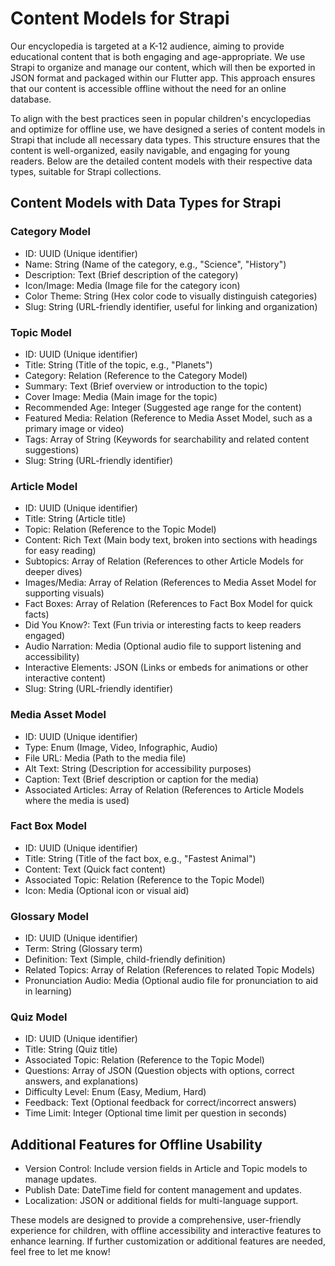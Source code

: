 # Content Models for Strapi

Our encyclopedia is targeted at a K-12 audience, aiming to provide educational content that is both engaging and age-appropriate. We use Strapi to organize and manage our content, which will then be exported in JSON format and packaged within our Flutter app. This approach ensures that our content is accessible offline without the need for an online database.

To align with the best practices seen in popular children's encyclopedias and optimize for offline use, we have designed a series of content models in Strapi that include all necessary data types. This structure ensures that the content is well-organized, easily navigable, and engaging for young readers. Below are the detailed content models with their respective data types, suitable for Strapi collections.

## Content Models with Data Types for Strapi

### Category Model

- ID: UUID (Unique identifier)
- Name: String (Name of the category, e.g., "Science", "History")
- Description: Text (Brief description of the category)
- Icon/Image: Media (Image file for the category icon)
- Color Theme: String (Hex color code to visually distinguish categories)
- Slug: String (URL-friendly identifier, useful for linking and organization)

### Topic Model

- ID: UUID (Unique identifier)
- Title: String (Title of the topic, e.g., "Planets")
- Category: Relation (Reference to the Category Model)
- Summary: Text (Brief overview or introduction to the topic)
- Cover Image: Media (Main image for the topic)
- Recommended Age: Integer (Suggested age range for the content)
- Featured Media: Relation (Reference to Media Asset Model, such as a primary image or video)
- Tags: Array of String (Keywords for searchability and related content suggestions)
- Slug: String (URL-friendly identifier)

### Article Model

- ID: UUID (Unique identifier)
- Title: String (Article title)
- Topic: Relation (Reference to the Topic Model)
- Content: Rich Text (Main body text, broken into sections with headings for easy reading)
- Subtopics: Array of Relation (References to other Article Models for deeper dives)
- Images/Media: Array of Relation (References to Media Asset Model for supporting visuals)
- Fact Boxes: Array of Relation (References to Fact Box Model for quick facts)
- Did You Know?: Text (Fun trivia or interesting facts to keep readers engaged)
- Audio Narration: Media (Optional audio file to support listening and accessibility)
- Interactive Elements: JSON (Links or embeds for animations or other interactive content)
- Slug: String (URL-friendly identifier)

### Media Asset Model

- ID: UUID (Unique identifier)
- Type: Enum (Image, Video, Infographic, Audio)
- File URL: Media (Path to the media file)
- Alt Text: String (Description for accessibility purposes)
- Caption: Text (Brief description or caption for the media)
- Associated Articles: Array of Relation (References to Article Models where the media is used)

### Fact Box Model

- ID: UUID (Unique identifier)
- Title: String (Title of the fact box, e.g., "Fastest Animal")
- Content: Text (Quick fact content)
- Associated Topic: Relation (Reference to the Topic Model)
- Icon: Media (Optional icon or visual aid)

### Glossary Model

- ID: UUID (Unique identifier)
- Term: String (Glossary term)
- Definition: Text (Simple, child-friendly definition)
- Related Topics: Array of Relation (References to related Topic Models)
- Pronunciation Audio: Media (Optional audio file for pronunciation to aid in learning)

### Quiz Model

- ID: UUID (Unique identifier)
- Title: String (Quiz title)
- Associated Topic: Relation (Reference to the Topic Model)
- Questions: Array of JSON (Question objects with options, correct answers, and explanations)
- Difficulty Level: Enum (Easy, Medium, Hard)
- Feedback: Text (Optional feedback for correct/incorrect answers)
- Time Limit: Integer (Optional time limit per question in seconds)

## Additional Features for Offline Usability

- Version Control: Include version fields in Article and Topic models to manage updates.
- Publish Date: DateTime field for content management and updates.
- Localization: JSON or additional fields for multi-language support.

These models are designed to provide a comprehensive, user-friendly experience for children, with offline accessibility and interactive features to enhance learning. If further customization or additional features are needed, feel free to let me know!

